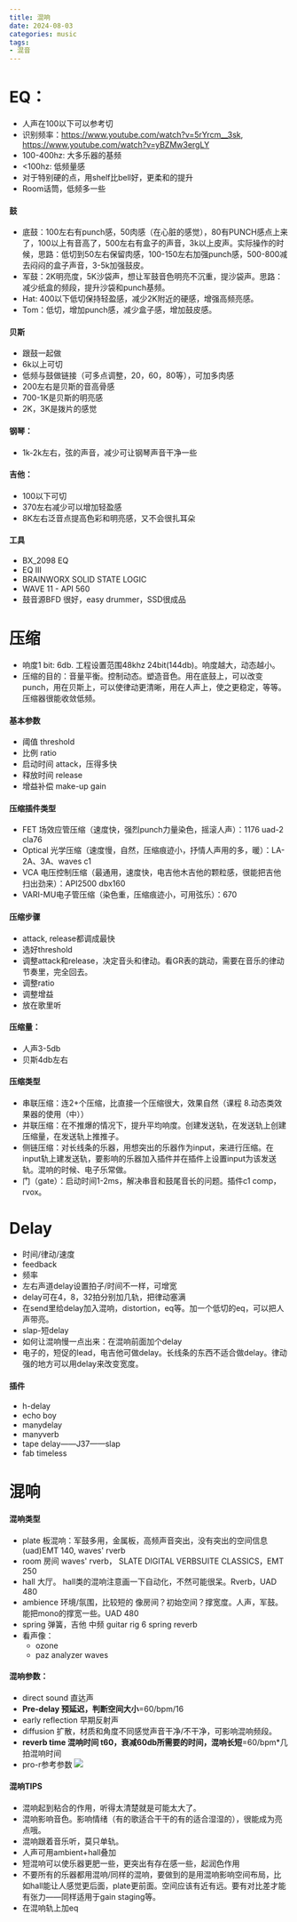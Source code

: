 ```yaml
---
title: 混响
date: 2024-08-03
categories: music
tags:
- 混音
---
```


# EQ：
- 人声在100以下可以参考切
- 识别频率：https://www.youtube.com/watch?v=5rYrcm__3sk, https://www.youtube.com/watch?v=yBZMw3ergLY
- 100-400hz: 大多乐器的基频
- <100hz: 低频量感
- 对于特别硬的点，用shelf比bell好，更柔和的提升
- Room话筒，低频多一些

#### 鼓
- 底鼓：100左右有punch感，50肉感（在心脏的感觉），80有PUNCH感点上来了，100以上有音高了，500左右有盒子的声音，3k以上皮声。实际操作的时候，思路：低切到50左右保留肉感，100-150左右加强punch感，500-800减去闷闷的盒子声音，3-5k加强鼓皮。
- 军鼓：2K明亮度，5K沙袋声，想让军鼓音色明亮不沉重，提沙袋声。思路：减少纸盒的频段，提升沙袋和punch基频。
- Hat: 400以下低切保持轻盈感，减少2K附近的硬感，增强高频亮感。
- Tom：低切，增加punch感，减少盒子感，增加鼓皮感。

#### 贝斯
- 跟鼓一起做
- 6k以上可切
- 低频与鼓做链接（可多点调整，20，60，80等），可加多肉感
- 200左右是贝斯的音高骨感
- 700-1K是贝斯的明亮感
- 2K，3K是拨片的感觉

#### 钢琴：
- 1k-2k左右，弦的声音，减少可让钢琴声音干净一些

#### 吉他：
- 100以下可切
- 370左右减少可以增加轻盈感
- 8K左右泛音点提高色彩和明亮感，又不会很扎耳朵

#### 工具
- BX_2098 EQ
- EQ III
- BRAINWORX SOLID STATE LOGIC
- WAVE 11 - API 560
- 鼓音源BFD 很好，easy drummer，SSD很成品

# 压缩
- 响度1 bit: 6db. 工程设置范围48khz 24bit(144db)。响度越大，动态越小。
- 压缩的目的：音量平衡。控制动态。塑造音色。用在底鼓上，可以改变punch，用在贝斯上，可以使律动更清晰，用在人声上，使之更稳定，等等。压缩器很能收敛低频。

#### 基本参数
- 阈值 threshold
- 比例 ratio
- 启动时间 attack，压得多快
- 释放时间 release
- 增益补偿 make-up gain

#### 压缩插件类型
- FET 场效应管压缩（速度快，强烈punch力量染色，摇滚人声）：1176 uad-2 cla76
- Optical 光学压缩（速度慢，自然，压缩痕迹小，抒情人声用的多，暖）：LA-2A、3A、waves c1
- VCA 电压控制压缩（最通用，速度快，电吉他木吉他的颗粒感，很能把吉他扫出劲来）：API2500 dbx160
- VARI-MU电子管压缩（染色重，压缩痕迹小，可用弦乐）：670

#### 压缩步骤
- attack, release都调成最快
- 选好threshold
- 调整attack和release，决定音头和律动。看GR表的跳动，需要在音乐的律动节奏里，完全回去。
- 调整ratio
- 调整增益
- 放在歌里听

#### 压缩量：
- 人声3-5db
- 贝斯4db左右

#### 压缩类型
- 串联压缩：连2+个压缩，比直接一个压缩很大，效果自然（课程 8.动态类效果器的使用（中））
- 并联压缩：在不推爆的情况下，提升平均响度。创建发送轨，在发送轨上创建压缩量，在发送轨上推推子。
- 侧链压缩：对长线条的乐器，用想突出的乐器作为input，来进行压缩。在input轨上建发送轨，要影响的乐器加入插件并在插件上设置input为该发送轨。混响的时候、电子乐常做。
- 门（gate）：启动时间1-2ms，解决串音和鼓尾音长的问题。插件c1 comp，rvox。

# Delay
- 时间/律动/速度
- feedback
- 频率
- 左右声道delay设置拍子/时间不一样，可增宽
- delay可在4，8，32拍分别加几轨，把律动塞满
- 在send里给delay加入混响，distortion，eq等。加一个低切的eq，可以把人声带亮。
- slap-短delay
- 如何让混响慢一点出来：在混响前面加个delay
- 电子的，短促的lead，电吉他可做delay。长线条的东西不适合做delay。律动强的地方可以用delay来改变宽度。

#### 插件
- h-delay
- echo boy
- manydelay
- manyverb
- tape delay——J37——slap
- fab timeless

# 混响
#### 混响类型
- plate 板混响：军鼓多用，金属板，高频声音突出，没有突出的空间信息 (uad)EMT 140, waves' rverb
- room 房间 waves' rverb， SLATE DIGITAL VERBSUITE CLASSICS，EMT 250
- hall 大厅。 hall类的混响注意画一下自动化，不然可能很呆。Rverb，UAD 480
- ambience 环境/氛围，比较短的 像房间？初始空间？撑宽度。人声，军鼓。能把mono的撑宽一些。UAD 480
- spring 弹簧，吉他 中频 guitar rig 6 spring reverb
- 看声像：
  - ozone
  - paz analyzer waves

#### 混响参数：
- direct sound 直达声
- **Pre-delay 预延迟，判断空间大小**=60/bpm/16
- early reflection 早期反射声
- diffusion 扩散，材质和角度不同感觉声音干净/不干净，可影响混响频段。
- **reverb time 混响时间 t60，衰减60db所需要的时间，混响长短**=60/bpm*几拍混响时间
- pro-r参考参数
![](/assets/images/music/pro_r_parameters.png)

#### 混响TIPS
- 混响起到粘合的作用，听得太清楚就是可能太大了。
- 混响影响音色。影响情绪（有的歌适合干干的有的适合湿湿的），很能成为亮点哦。
- 混响跟着音乐听，莫只单轨。
- 人声可用ambient+hall叠加
- 短混响可以使乐器更肥一些，更突出有存在感一些，起润色作用
- 不要所有的乐器都用混响/同样的混响，要做到的是用混响影响空间布局，比如hall能让人感觉更后面，plate更前面。空间应该有近有远。要有对比差才能有张力——同样适用于gain staging等。
- 在混响轨上加eq
